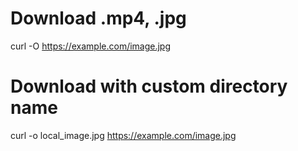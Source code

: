 # Download .mp4, .jpg 

curl -O https://example.com/image.jpg

# Download with custom directory name

curl -o local_image.jpg https://example.com/image.jpg



